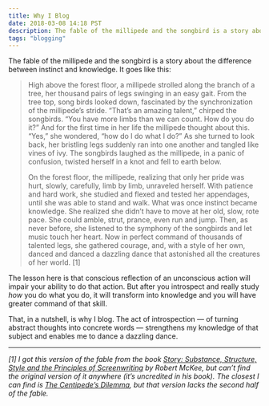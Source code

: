 ```yaml
---
title: Why I Blog
date: 2018-03-08 14:18 PST
description: The fable of the millipede and the songbird is a story about the difference between instinct and knowledge. It goes like this
tags: "blogging"
---
```


The fable of the millipede and the songbird is a story about the difference between instinct and knowledge. It goes like this:

> High above the forest floor, a millipede strolled along the branch of a tree, her thousand pairs of legs swinging in an easy gait. From the tree top, song birds looked down, fascinated by the synchronization of the millipede’s stride. “That’s an amazing talent,” chirped the songbirds. “You have more limbs than we can count. How do you do it?” And for the first time in her life the millipede thought about this. “Yes,” she wondered, “how do I do what I do?” As she turned to look back, her bristling legs suddenly ran into one another and tangled like vines of ivy. The songbirds laughed as the millipede, in a panic of confusion, twisted herself in a knot and fell to earth below.
>
> On the forest floor, the millipede, realizing that only her pride was hurt, slowly, carefully, limb by limb, unraveled herself. With patience and hard work, she studied and flexed and tested her appendages, until she was able to stand and walk. What was once instinct became knowledge. She realized she didn’t have to move at her old, slow, rote pace. She could amble, strut, prance, even run and jump. Then, as never before, she listened to the symphony of the songbirds and let music touch her heart. Now in perfect command of thousands of talented legs, she gathered courage, and, with a style of her own, danced and danced a dazzling dance that astonished all the creatures of her world. [1]

The lesson here is that conscious reflection of an unconscious action will impair your ability to do that action. But after you introspect and really study _how_ you do what you do, it will transform into knowledge and you will have greater command of that skill.

That, in a nutshell, is why I blog. The act of introspection — of turning abstract thoughts into concrete words — strengthens my knowledge of that subject and enables me to dance a dazzling dance.

---

_[1] I got this version of the fable from the book [Story: Substance, Structure, Style and the Principles of Screenwriting](http://amzn.to/2G8D24u) by Robert McKee, but can’t find the original version of it anywhere (it’s uncredited in his book). The closest I can find is [The Centipede’s Dilemma](https://en.wikipedia.org/wiki/The_Centipede%27s_Dilemma), but that version lacks the second half of the fable._
